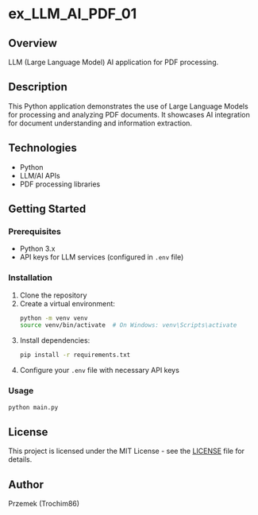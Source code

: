 # ex_LLM_AI_PDF_01

## Overview
LLM (Large Language Model) AI application for PDF processing.

## Description
This Python application demonstrates the use of Large Language Models for processing and analyzing PDF documents. It showcases AI integration for document understanding and information extraction.

## Technologies
- Python
- LLM/AI APIs
- PDF processing libraries

## Getting Started

### Prerequisites
- Python 3.x
- API keys for LLM services (configured in `.env` file)

### Installation
1. Clone the repository
2. Create a virtual environment:
   ```bash
   python -m venv venv
   source venv/bin/activate  # On Windows: venv\Scripts\activate
   ```
3. Install dependencies:
   ```bash
   pip install -r requirements.txt
   ```
4. Configure your `.env` file with necessary API keys

### Usage
```bash
python main.py
```

## License
This project is licensed under the MIT License - see the [LICENSE](LICENSE) file for details.

## Author
Przemek (Trochim86)
